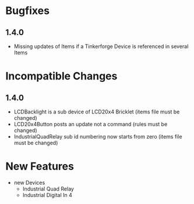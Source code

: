# Bugfixes
 ## 1.4.0
  * Missing updates of Items if a Tinkerforge Device is referenced in several Items
# Incompatible Changes
 ## 1.4.0
  * LCDBacklight is a sub device of LCD20x4 Bricklet (items file must be changed)
  * LCD20x4Button posts an update not a command (rules must be changed)
  * IndustrialQuadRelay sub id numbering now starts from zero (items file must be changed)
# New Features
  * new Devices
    * Industrial Quad Relay
    * Industrial Digital In 4
  


